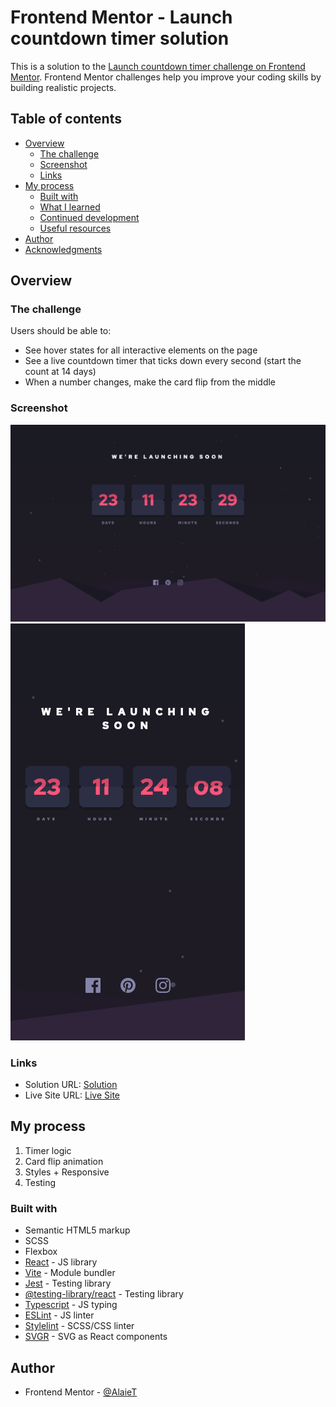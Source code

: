 # Frontend Mentor - Launch countdown timer solution

This is a solution to the [Launch countdown timer challenge on Frontend Mentor](https://www.frontendmentor.io/challenges/launch-countdown-timer-N0XkGfyz-). Frontend Mentor challenges help you improve your coding skills by building realistic projects.

## Table of contents

- [Overview](#overview)
  - [The challenge](#the-challenge)
  - [Screenshot](#screenshot)
  - [Links](#links)
- [My process](#my-process)
  - [Built with](#built-with)
  - [What I learned](#what-i-learned)
  - [Continued development](#continued-development)
  - [Useful resources](#useful-resources)
- [Author](#author)
- [Acknowledgments](#acknowledgments)

## Overview

### The challenge

Users should be able to:

- See hover states for all interactive elements on the page
- See a live countdown timer that ticks down every second (start the count at 14 days)
- When a number changes, make the card flip from the middle

### Screenshot

![](./docs/screenshot_desktop.png)
![](./docs/screenshot_mobile.png)

### Links

- Solution URL: [Solution](https://github.com/AlaieT/launch-countdown-timer)
- Live Site URL: [Live Site](https://alaiet.github.io/launch-countdown-timer)

## My process

  1. Timer logic
  2. Card flip animation
  3. Styles + Responsive
  4. Testing

### Built with

- Semantic HTML5 markup
- SCSS
- Flexbox
- [React](https://reactjs.org/) - JS library
- [Vite](https://vitejs.dev/) - Module bundler
- [Jest](https://jestjs.io/) - Testing library
- [@testing-library/react](https://testing-library.com/docs/react-testing-library/intro/) - Testing library
- [Typescript](https://www.typescriptlang.org/) - JS typing
- [ESLint](https://eslint.org/) - JS linter
- [Stylelint](https://stylelint.io/) - SCSS/CSS linter
- [SVGR](https://react-svgr.com/) - SVG as React components

## Author

- Frontend Mentor - [@AlaieT](https://www.frontendmentor.io/profile/AlaieT)